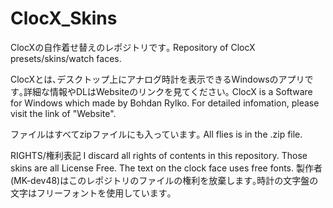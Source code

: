 # ClocX_Skins
ClocXの自作着せ替えのレポジトリです｡
Repository of ClocX presets/skins/watch faces.

ClocXとは､デスクトップ上にアナログ時計を表示できるWindowsのアプリです｡詳細な情報やDLはWebsiteのリンクを見てください｡
ClocX is a Software for Windows which made by Bohdan Rylko. For detailed infomation, please visit the link of "Website". 

ファイルはすべてzipファイルにも入っています｡
All flies is in the .zip file.

RIGHTS/権利表記
I discard all rights of contents in this repository. Those skins are all License Free. The text on the clock face uses free fonts.
製作者(MK-dev48)はこのレポジトリのファイルの権利を放棄します｡時計の文字盤の文字はフリーフォントを使用しています｡
